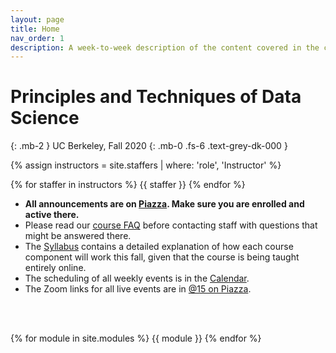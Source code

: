 ```yaml
---
layout: page
title: Home
nav_order: 1
description: A week-to-week description of the content covered in the course.
---
```


# Principles and Techniques of Data Science
{: .mb-2 }
UC Berkeley, Fall 2020
{: .mb-0 .fs-6 .text-grey-dk-000 }

<div>

{% assign instructors = site.staffers | where: 'role', 'Instructor' %}
<div class="role">
  {% for staffer in instructors %}
  {{ staffer }}
  {% endfor %}

</div>

<ul>
<li><b>All announcements are on <a href="http://piazza.com/berkeley/fall2020/data100">Piazza</a>. Make sure you are enrolled and active there.</b></li>
<li>Please read our <a href="http://www.ds100.org/faqs/fa20">course FAQ</a> before contacting staff with questions that might be answered there.</li>
<li>The <a href="{{ site.baseurl }}/syllabus">Syllabus</a> contains a detailed explanation of how each course component will work this fall, given that the course is being taught entirely online.</li>
<li>The scheduling of all weekly events is in the <a href="{{ site.baseurl }}/calendar">Calendar</a>.</li>
<li>The Zoom links for all live events are in <a href="https://piazza.com/class/ke37haavnl86ul?cid=15">@15 on Piazza</a>.</li>
</ul>

<br><br>

{% for module in site.modules %}
{{ module }}
{% endfor %}
